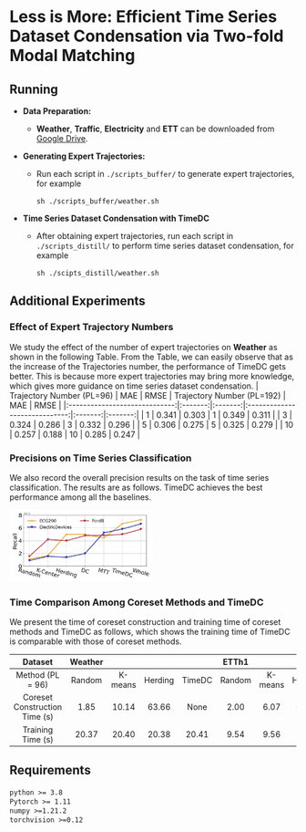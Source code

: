 # Less is More: Efficient Time Series Dataset Condensation via Two-fold Modal Matching

## Running
- **Data Preparation:**
  - **Weather**, **Traffic**, **Electricity** and **ETT** can be downloaded from [Google Drive](https://drive.google.com/drive/folders/1ZOYpTUa82_jCcxIdTmyr0LXQfvaM9vIy).

- **Generating Expert Trajectories:**
  - Run each script in ```./scripts_buffer/``` to generate expert trajectories, for example
    ```
    sh ./scripts_buffer/weather.sh
    ```

- **Time Series Dataset Condensation with TimeDC**
  - After obtaining expert trajectories, run each script in ```./scripts_distill/``` to perform time series dataset condensation, for example
    ```
    sh ./scipts_distill/weather.sh
    ```

## Additional Experiments

### Effect of Expert Trajectory Numbers
We study the effect of the number of expert trajectories on **Weather** as shown in the following Table. From the Table, we can easily observe that as the increase of the Trajectories number, the performance of TimeDC gets better. This is because more expert trajectories may bring more knowledge, which gives more guidance on time series dataset condensation.
| Trajectory Number (PL=96)     | MAE     | RMSE    | Trajectory Number (PL=192)     | MAE     | RMSE   |
|:-----------------------------:|:-------:|:-------:|:-----------------------------:|:-------:|:-------:|
|        1                      |  0.341  | 0.303   |        1                      |  0.349  | 0.311   |
|        3                      |  0.324  | 0.286   |        3                      |  0.332  | 0.296   |
|        5                      |  0.306  | 0.275   |        5                      |  0.325  | 0.279   |
|        10                     |  0.257  | 0.188   |        10                     |  0.285  | 0.247   |


### Precisions on Time Series Classification
We also record the overall precision results on the task of time series classification. The results are as follows. TimeDC achieves the best performance among all the baselines. 

<img src="precision.png" width="50%" height="50%">


### Time Comparison Among Coreset Methods and TimeDC
We present the time of coreset construction and training time of coreset methods and TimeDC as follows, which shows the training time of TimeDC is comparable with those of coreset methods.

|            Dataset            | Weather |         |         |        |  ETTh1 |         |         |        |
|:-----------------------------:|:-------:|:-------:|:-------:|:------:|:------:|:-------:|:-------:|:------:|
|        Method (PL = 96)       |  Random | K-means | Herding | TimeDC | Random | K-means | Herding | TimeDC |
| Coreset Construction Time (s) |   1.85  |  10.14  |  63.66  |  None  |  2.00  |   6.07  |  69.01  |  None  |
|       Training Time (s)       |  20.37  |  20.40  |  20.38  |  20.41 |  9.54  |   9.56  |   9.55  |  9.56  |

## Requirements
```
python >= 3.8
Pytorch >= 1.11
numpy >=1.21.2
torchvision >=0.12
```

